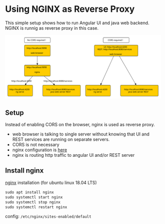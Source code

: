 # Using NGINX as Reverse Proxy  

This simple setup shows how to run Angular UI and java web backend.
NGINX is runnig as reverse proxy in this case.

![architecture](block-diagram.svg)

## Setup
Instead of enabling CORS on the browser, nginx is used as reverse proxy. 
- web browser is talking to single server without knowing that UI and REST services are running on separate servers.
- CORS is not necessary
- nginx configuration is [here](default) 
- nginx is routing http traffic to angular UI and/or REST server

## Install nginx
[nginx](https://www.nginx.com/) installation (for ubuntu linux 18.04 LTS)
```
sudo apt install nginx
sudo systemctl start nginx 
sudo systemctl stop nginx 
sudo systemctl restart nginx
```
config: ``/etc/nginx/sites-enabled/default``

